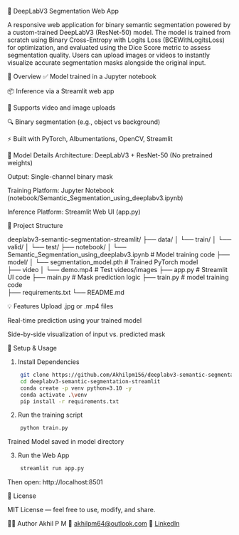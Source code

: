 🧠 DeepLabV3 Segmentation Web App

A responsive web application for binary semantic segmentation powered by a custom-trained DeepLabV3 (ResNet-50) model. The model is trained from scratch using Binary Cross-Entropy with Logits Loss (BCEWithLogitsLoss) for optimization, and evaluated using the Dice Score metric to assess segmentation quality. Users can upload images or videos to instantly visualize accurate segmentation masks alongside the original input.


📌 Overview
✅ Model trained in a Jupyter notebook

📦 Inference via a Streamlit web app

🎥 Supports video and image uploads

🔍 Binary segmentation (e.g., object vs background)

⚡ Built with PyTorch, Albumentations, OpenCV, Streamlit


🧠 Model Details
Architecture: DeepLabV3 + ResNet-50 (No pretrained weights)

Output: Single-channel binary mask

Training Platform: Jupyter Notebook (notebook/Semantic_Segmentation_using_deeplabv3.ipynb)

Inference Platform: Streamlit Web UI (app.py)


📂 Project Structure

deeplabv3-semantic-segmentation-streamlit/
├── data/
│   └── train/
│   └── valid/
│   └── test/
├── notebook/
│   └── Semantic_Segmentation_using_deeplabv3.ipynb     # Model training code
├── model/
│   └── segmentation_model.pth     			# Trained PyTorch model                   			
├── video
│   └── demo.mp4					# Test videos/images
├── app.py						# Streamlit UI code 
├── main.py   						# Mask prediction logic
├── train.py                 				# model training code                     			
├── requirements.txt
└── README.md

💡 Features
Upload .jpg or .mp4 files

Real-time prediction using your trained model

Side-by-side visualization of input vs. predicted mask

🔧 Setup & Usage

1. Install Dependencies

```bash
	git clone https://github.com/Akhilpm156/deeplabv3-semantic-segmentation-streamlit.git
	cd deeplabv3-semantic-segmentation-streamlit
	conda create -p venv python=3.10 -y
	conda activate .\venv
	pip install -r requirements.txt

```
2. Run the training script
```bash
	python train.py
```
Trained Model saved in model directory

3. Run the Web App
```bash
	streamlit run app.py
```
Then open: http://localhost:8501

📝 License

MIT License — feel free to use, modify, and share.

🙋‍♂️ Author
Akhil P M
📧 akhilpm64@outlook.com
🔗 [LinkedIn](https://www.linkedin.com/in/akhil-p-m-614b53295)

